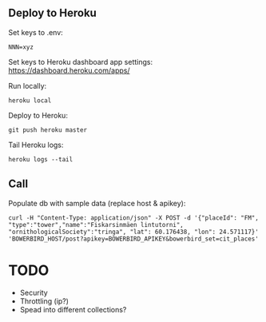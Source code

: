 

Deploy to Heroku
----------------

Set keys to .env:

	NNN=xyz

Set keys to Heroku dashboard app settings: https://dashboard.heroku.com/apps/

Run locally:

	heroku local

Deploy to Heroku:

	git push heroku master

Tail Heroku logs:

	heroku logs --tail

Call
----

Populate db with sample data (replace host & apikey):

    curl -H "Content-Type: application/json" -X POST -d '{"placeId": "FM", "type":"tower","name":"Fiskarsinmäen lintutorni", "ornithologicalSociety":"tringa", "lat": 60.176438, "lon": 24.571117}' 'BOWERBIRD_HOST/post?apikey=BOWERBIRD_APIKEY&bowerbird_set=cit_places'

TODO
====

- Security
- Throttling (ip?)
- Spead into different collections?
